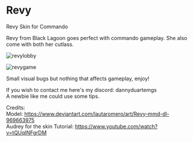 # Revy
Revy Skin for Commando

Revy from Black Lagoon goes perfect with commando gameplay. She also come with both her cutlass.

![revylobby](https://github.com/dannyduartemgs/revy/assets/165226477/d405f719-57ad-4587-9579-7afb271c1b2c)

![revygame](https://github.com/dannyduartemgs/revy/assets/165226477/b0e7d049-710f-49b5-b70e-92563a52e165)

Small visual bugs but nothing that affects gameplay, enjoy!

If you wish to contact me here's my discord: dannyduartemgs <br />
A newbie like me could use some tips. 

Credits: <br />
Model: https://www.deviantart.com/lautaromero/art/Revy-mmd-dl-969663975 <br />
Audrey for the skin Tutorial: https://www.youtube.com/watch?v=tQUqlNFgrDM <br />
